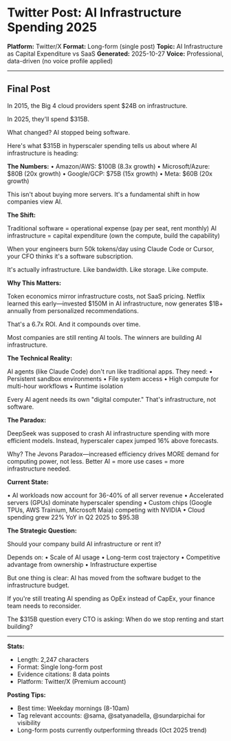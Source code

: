 # Twitter Post: AI Infrastructure Spending 2025

**Platform:** Twitter/X
**Format:** Long-form (single post)
**Topic:** AI Infrastructure as Capital Expenditure vs SaaS
**Generated:** 2025-10-27
**Voice:** Professional, data-driven (no voice profile applied)

---

## Final Post

In 2015, the Big 4 cloud providers spent $24B on infrastructure.

In 2025, they'll spend $315B.

What changed? AI stopped being software.

Here's what $315B in hyperscaler spending tells us about where AI infrastructure is heading:

**The Numbers:**
• Amazon/AWS: $100B (8.3x growth)
• Microsoft/Azure: $80B (20x growth)
• Google/GCP: $75B (15x growth)
• Meta: $60B (20x growth)

This isn't about buying more servers. It's a fundamental shift in how companies view AI.

**The Shift:**

Traditional software = operational expense (pay per seat, rent monthly)
AI infrastructure = capital expenditure (own the compute, build the capability)

When your engineers burn 50k tokens/day using Claude Code or Cursor, your CFO thinks it's a software subscription.

It's actually infrastructure. Like bandwidth. Like storage. Like compute.

**Why This Matters:**

Token economics mirror infrastructure costs, not SaaS pricing. Netflix learned this early—invested $150M in AI infrastructure, now generates $1B+ annually from personalized recommendations.

That's a 6.7x ROI. And it compounds over time.

Most companies are still renting AI tools. The winners are building AI infrastructure.

**The Technical Reality:**

AI agents (like Claude Code) don't run like traditional apps. They need:
• Persistent sandbox environments
• File system access
• High compute for multi-hour workflows
• Runtime isolation

Every AI agent needs its own "digital computer." That's infrastructure, not software.

**The Paradox:**

DeepSeek was supposed to crash AI infrastructure spending with more efficient models. Instead, hyperscaler capex jumped 16% above forecasts.

Why? The Jevons Paradox—increased efficiency drives MORE demand for computing power, not less. Better AI = more use cases = more infrastructure needed.

**Current State:**

• AI workloads now account for 36-40% of all server revenue
• Accelerated servers (GPUs) dominate hyperscaler spending
• Custom chips (Google TPUs, AWS Trainium, Microsoft Maia) competing with NVIDIA
• Cloud spending grew 22% YoY in Q2 2025 to $95.3B

**The Strategic Question:**

Should your company build AI infrastructure or rent it?

Depends on:
• Scale of AI usage
• Long-term cost trajectory
• Competitive advantage from ownership
• Infrastructure expertise

But one thing is clear: AI has moved from the software budget to the infrastructure budget.

If you're still treating AI spending as OpEx instead of CapEx, your finance team needs to reconsider.

The $315B question every CTO is asking: When do we stop renting and start building?

---

**Stats:**
- Length: 2,247 characters
- Format: Single long-form post
- Evidence citations: 8 data points
- Platform: Twitter/X (Premium account)

**Posting Tips:**
- Best time: Weekday mornings (8-10am)
- Tag relevant accounts: @sama, @satyanadella, @sundarpichai for visibility
- Long-form posts currently outperforming threads (Oct 2025 trend)
